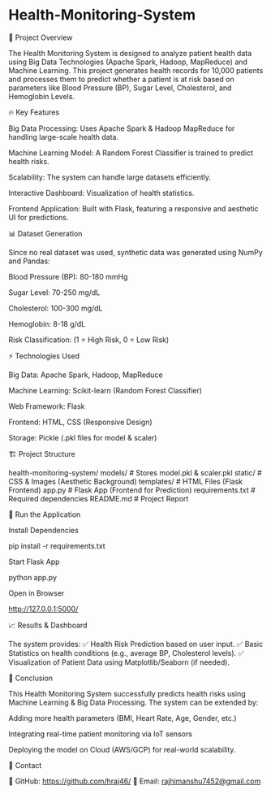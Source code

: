 # Health-Monitoring-System
📌 Project Overview

The Health Monitoring System is designed to analyze patient health data using Big Data Technologies (Apache Spark, Hadoop, MapReduce) and Machine Learning. This project generates health records for 10,000 patients and processes them to predict whether a patient is at risk based on parameters like Blood Pressure (BP), Sugar Level, Cholesterol, and Hemoglobin Levels.

🔥 Key Features

Big Data Processing: Uses Apache Spark & Hadoop MapReduce for handling large-scale health data.

Machine Learning Model: A Random Forest Classifier is trained to predict health risks.

Scalability: The system can handle large datasets efficiently.

Interactive Dashboard: Visualization of health statistics.

Frontend Application: Built with Flask, featuring a responsive and aesthetic UI for predictions.

📊 Dataset Generation

Since no real dataset was used, synthetic data was generated using NumPy and Pandas:

Blood Pressure (BP): 80-180 mmHg

Sugar Level: 70-250 mg/dL

Cholesterol: 100-300 mg/dL

Hemoglobin: 8-18 g/dL

Risk Classification: (1 = High Risk, 0 = Low Risk)

⚡ Technologies Used

Big Data: Apache Spark, Hadoop, MapReduce

Machine Learning: Scikit-learn (Random Forest Classifier)

Web Framework: Flask

Frontend: HTML, CSS (Responsive Design)

Storage: Pickle (.pkl files for model & scaler)

🏗️ Project Structure

health-monitoring-system/
models/               # Stores model.pkl & scaler.pkl
static/               # CSS & Images (Aesthetic Background)
templates/            # HTML Files (Flask Frontend)
app.py                # Flask App (Frontend for Prediction)
requirements.txt      # Required dependencies
README.md             # Project Report

🚀 Run the Application

Install Dependencies

pip install -r requirements.txt

Start Flask App

python app.py

Open in Browser

http://127.0.0.1:5000/

📈 Results & Dashboard

The system provides: ✅ Health Risk Prediction based on user input. ✅ Basic Statistics on health conditions (e.g., average BP, Cholesterol levels). ✅ Visualization of Patient Data using Matplotlib/Seaborn (if needed).

📜 Conclusion

This Health Monitoring System successfully predicts health risks using Machine Learning & Big Data Processing. The system can be extended by:

Adding more health parameters (BMI, Heart Rate, Age, Gender, etc.)

Integrating real-time patient monitoring via IoT sensors

Deploying the model on Cloud (AWS/GCP) for real-world scalability.

📩 Contact

🔹 GitHub: https://github.com/hraj46/ 🔹 Email: rajhimanshu7452@gmail.com

